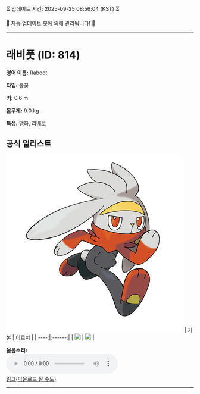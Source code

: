 
⏳ 업데이트 시간: 2025-09-25 08:56:04 (KST) ⏳

🤖 자동 업데이트 봇에 의해 관리됩니다! 🤖

---

# 래비풋 (ID: 814)
**영어 이름:** Raboot

**타입:** 불꽃

**키:** 0.6 m

**몸무게:** 9.0 kg

**특성:** 맹화, 리베로

## 공식 일러스트
![](https://raw.githubusercontent.com/PokeAPI/sprites/master/sprites/pokemon/other/official-artwork/814.png)
| 기본 | 이로치 |
|:----:|:------:|
| <img src="http://play.pokemonshowdown.com/sprites/ani/raboot.gif" width="200"> | <img src="http://play.pokemonshowdown.com/sprites/ani-shiny/raboot.gif" width="200"> |

**울음소리:**<br><audio controls src="https://raw.githubusercontent.com/PokeAPI/cries/main/cries/pokemon/latest/814.ogg"></audio><br> [링크(다운로드 될 수도)](https://raw.githubusercontent.com/PokeAPI/cries/main/cries/pokemon/latest/814.ogg)


---
